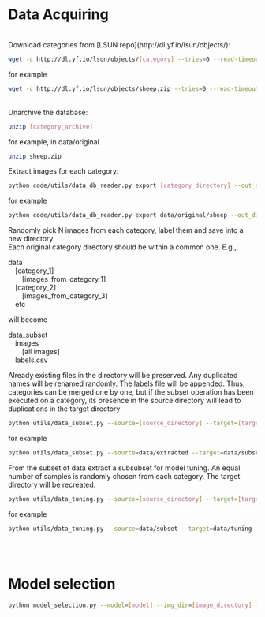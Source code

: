 <!--
__author__ = 'Dmitry Lukyanov, Huaye Li'
__email__ = 'dmitry@dmitrylukyanov.com, huayel@g.clemson.edu'
__license__ = 'MIT'
-->


# Data Acquiring

<br/>
Download categories from [LSUN repo](http://dl.yf.io/lsun/objects/):

```bash
wget -c http://dl.yf.io/lsun/objects/[category] --tries=0 --read-timeout=20 --retry-connrefused --waitretry=1
```
for example
```bash
wget -c http://dl.yf.io/lsun/objects/sheep.zip --tries=0 --read-timeout=20 --retry-connrefused --waitretry=1
```

<br/>
Unarchive the database:

```bash
unzip [category_archive]
```
for example, in data/original
```bash
unzip sheep.zip
```

Extract images for each category:

```bash
python code/utils/data_db_reader.py export [category_directory] --out_dir [category_directory_extracted] --flat
```
for example
```bash
python code/utils/data_db_reader.py export data/original/sheep --out_dir data/extracted/sheep --flat
```

Randomly pick N images from each category, label them and save into a new directory.<br/>
Each original category directory should be within a common one. E.g.,<br/>

data<br/>
&emsp;[category_1]<br/>
&emsp;&emsp;[images_from_category_1]<br/>
&emsp;[category_2]<br/>
&emsp;&emsp;[images_from_category_3]<br/>
&emsp;etc<br/>

will become<br/>

data_subset<br/>
&emsp;images<br/>
&emsp;&emsp;[all images]<br/>
&emsp;labels.csv<br/>

Already existing files in the directory will be preserved. Any duplicated names will be renamed randomly. The labels file will be appended. Thus, categories can be merged one by one, but if the subset operation has been executed on a category, its presence in the source directory will lead to duplications in the target directory

```bash
python utils/data_subset.py --source=[source_directory] --target=[target_directory] --selected=[number_of_images_per_category] --seed=[random_seed]
```
for example
```bash
python utils/data_subset.py --source=data/extracted --target=data/subset --selected=100000 --seed=0
```

From the subset of data extract a subsubset for model tuning. An equal number of samples is randomly chosen from each category. The target directory will be recreated.

```bash
python utils/data_tuning.py --source=[source_directory] --target=[target_directory] --selected=[number_of_images_per_category] --seed=[random_seed]
```
for example
```bash
python utils/data_tuning.py --source=data/subset --target=data/tuning --selected=1000 --seed=0
```

<br/>
<br/>

# Model selection

```bash
python model_selection.py --model=[model] --img_dir=[image_directory] --labels_file=[labels_file_path] --seed=[random_seed]
```
